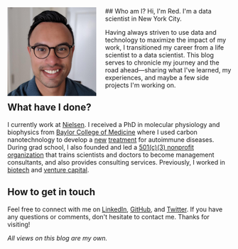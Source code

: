 <img src="/images/profile.jpg" align="left" height="200" style="padding-right:20px; padding-bottom:5px">
## Who am I?
Hi, I'm Red. I'm a data scientist in New York City.

Having always striven to use data and technology to maximize the impact of my work, I transitioned my career from a life scientist to a data scientist. This blog serves to chronicle my journey and the road ahead&mdash;sharing what I've learned, my experiences, and maybe a few side projects I'm working on.

## What have I done?
I currently work at [Nielsen](https://www.nielsen.com/us/en.html). I received a PhD in molecular physiology and biophysics from [Baylor College of Medicine](https://www.bcm.edu/research/labs/christine-beeton) where I used carbon nanotechnology to develop a [new](https://www.bcm.edu/news/molecular-physiology-and-biophysics/nanoparticle-therapy-for-autoimmune-disease) [treatment](http://www.nature.com/articles/srep33808) for autoimmune diseases. During grad school, I also founded and led a [501(c)(3) nonprofit organization](http://medcenterconsulting.com) that trains scientists and doctors to become management consultants, and also provides consulting services. Previously, I worked in [biotech](https://www.canon-biomedical.com) and [venture capital](http://fannininnovation.com).

## How to get in touch
Feel free to connect with me on [LinkedIn](https://www.linkedin.com/in/redwanhuq), [GitHub](https://github.com/redwanhuq), and [Twitter](https://twitter.com/redwanhuq). If you have any questions or comments, don't hesitate to contact me. Thanks for visiting!

*All views on this blog are my own.*